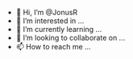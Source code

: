 - 👋 Hi, I’m @JonusR
- 👀 I’m interested in ...
- 🌱 I’m currently learning ...
- 💞️ I’m looking to collaborate on ...
- 📫 How to reach me ...

<!---
JonusR/JonusR is a ✨ special ✨ repository because its `README.md` (this file) appears on your GitHub profile.
You can click the Preview link to take a look at your changes.
--->
